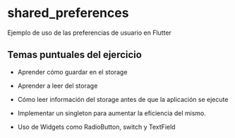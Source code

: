 # shared_preferences

Ejemplo de uso de las preferencias de usuario en Flutter

## Temas puntuales del ejercicio

- Aprender cómo guardar en el storage

- Aprender a leer del storage

- Cómo leer información del storage antes de que la aplicación se ejecute

- Implementar un singleton para aumentar la eficiencia del mismo.

- Uso de Widgets como RadioButton, switch y TextField
